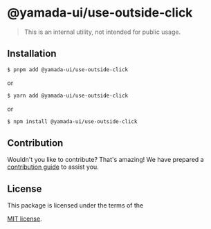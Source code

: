 # @yamada-ui/use-outside-click

> This is an internal utility, not intended for public usage.

## Installation

```sh
$ pnpm add @yamada-ui/use-outside-click
```

or

```sh
$ yarn add @yamada-ui/use-outside-click
```

or

```sh
$ npm install @yamada-ui/use-outside-click
```

## Contribution

Wouldn't you like to contribute? That's amazing! We have prepared a [contribution guide](https://github.com/hirotomoyamada/yamada-ui/blob/main/CONTRIBUTING.md) to assist you.

## License

This package is licensed under the terms of the

[MIT license](https://github.com/hirotomoyamada/yamada-ui/blob/main/LICENSE).
